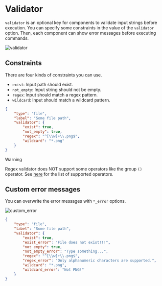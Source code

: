 # Validator

`validator` is an optional key for components to validate input strings before execution.
You can specify some constraints in the value of the `validator` option.
Then, each component can show error messages before executing commands.  

![validator](https://github.com/matyalatte/tuw/assets/69258547/7231512d-f68e-4908-bf7f-d7a4f0a72213)  


## Constraints

There are four kinds of constraints you can use.

-   `exist`: Input path should exist.
-   `not_empty`: Input string should not be empty.
-   `regex`: Input should match a regex pattern.
-   `wildcard`: Input should match a wildcard pattern.

```json
{
    "type": "file",
    "label": "Some file path",
    "validator": {
        "exist": true,
        "not_empty": true,
        "regex": "^[\\w]+\\.png$",
        "wildcard": "*.png"
    }
}
```

> [!WARNING]
> Regex validator does NOT support some operators like the group `()` operator.
> See [here](https://github.com/matyalatte/tiny-str-match?tab=readme-ov-file#supported-regex-operators
) for the list of supported operators.

## Custom error messages

You can overwrite the error messages with `*_error` options.  

![custom_error](https://github.com/matyalatte/tuw/assets/69258547/87244bbd-9b3a-4205-a1d3-ff1ee899c8d6)


```json
{
    "type": "file",
    "label": "Some file path",
    "validator": {
        "exist": true,
        "exist_error": "File does not exist!!!",
        "not_empty": true,
        "not_empty_error": "Type something...",
        "regex": "^[\\w]+\\.png$",
        "regex_error": "Only alphanumeric characters are supported.",
        "wildcard": "*.png",
        "wildcard_error": "Not PNG!"
    }
}
```
